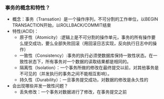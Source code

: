 ### 事务的概念和特性？
* 概念：事务（Transation）是一个操作序列，不可分割的工作单位，以BEGIN TRANSACTION开始，以ROLLBACK/COMMIT结束  
* 特性(ACID)：  
  * 原子性（Atomicity）:逻辑上是不可分割的操作单元，事务的所有操作要么提交成功，要么全部失败回滚（用回滚日志实现，反向执行日志中的操作）
  * 一致性（Consistency）:事务的执行必须使数据库保持一致性状态。在一致性状态下，所有事务对一个数据的读取结果都是相同的。  
  * 隔离性（Isolation）：一个事务所做的修改在最终提交以前，对其他事务是不可见的（并发执行的事务之间不能相互影响）。
  * 持久性（Durability）：一旦事务提交成功，对数据的修改是永久性的
* 会出现哪些并发一致性问题？
  * 丢失修改：一个事务对数据进行了修改，在事务提交之前
